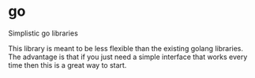 # go
Simplistic go libraries

This library is meant to be less flexible than the existing golang libraries.
The advantage is that if you just need a simple interface that works every time
then this is a great way to start.
